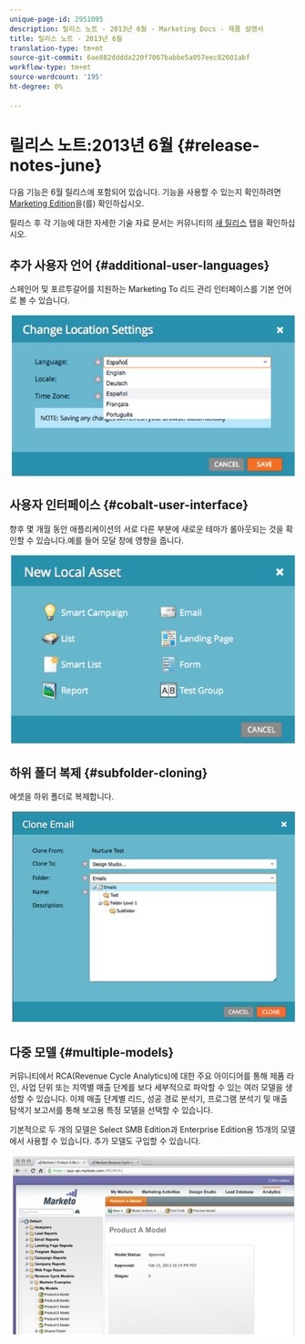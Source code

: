 ```yaml
---
unique-page-id: 2951095
description: 릴리스 노트 - 2013년 6월 - Marketing Docs - 제품 설명서
title: 릴리스 노트 - 2013년 6월
translation-type: tm+mt
source-git-commit: 6ae882dddda220f7067babbe5a057eec82601abf
workflow-type: tm+mt
source-wordcount: '195'
ht-degree: 0%

---
```



# 릴리스 노트:2013년 6월 {#release-notes-june}

다음 기능은 6월 릴리스에 포함되어 있습니다. 기능을 사용할 수 있는지 확인하려면 [Marketing Edition](https://docs.marketo.com/display/docs/assets/pricing.php)을(를) 확인하십시오.

릴리스 후 각 기능에 대한 자세한 기술 자료 문서는 커뮤니티의 [새 릴리스](release-notes-december-2013.md) 탭을 확인하십시오.

## 추가 사용자 언어 {#additional-user-languages}

스페인어 및 포르투갈어를 지원하는 Marketing To 리드 관리 인터페이스를 기본 언어로 볼 수 있습니다.

![](assets/image2014-9-22-16-3a25-3a54.png)

## 사용자 인터페이스 {#cobalt-user-interface}

향후 몇 개월 동안 애플리케이션의 서로 다른 부분에 새로운 테마가 롤아웃되는 것을 확인할 수 있습니다.예를 들어 모달 창에 영향을 줍니다.

![](assets/image2014-9-22-16-3a26-3a8.png)

## 하위 폴더 복제 {#subfolder-cloning}

에셋을 하위 폴더로 복제합니다.

![](assets/image2014-9-22-16-3a26-3a25.png)

## 다중 모델 {#multiple-models}

커뮤니티에서 RCA(Revenue Cycle Analytics)에 대한 주요 아이디어를 통해 제품 라인, 사업 단위 또는 지역별 매출 단계를 보다 세부적으로 파악할 수 있는 여러 모델을 생성할 수 있습니다. 이제 매출 단계별 리드, 성공 경로 분석기, 프로그램 분석기 및 매출 탐색기 보고서를 통해 보고용 특정 모델을 선택할 수 있습니다.

기본적으로 두 개의 모델은 Select SMB Edition과 Enterprise Edition용 15개의 모델에서 사용할 수 있습니다. 추가 모델도 구입할 수 있습니다.

![](assets/image2014-9-22-16-3a26-3a59.png)

